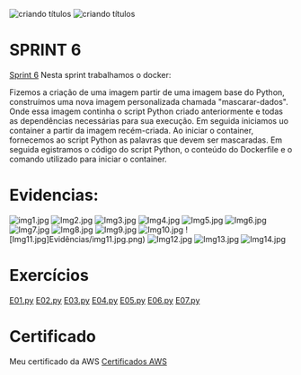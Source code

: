 ![criando títulos](Evidências/exercícios/ev1.png)
![criando títulos](../Evidências/Desafio/ev1.png)
# SPRINT 6 
[Sprint 6](Sprint4) Nesta sprint trabalhamos o docker:

Fizemos a criação de uma imagem  partir de uma imagem base do Python, construímos uma nova imagem personalizada chamada "mascarar-dados". Onde essa imagem continha o script Python criado anteriormente e todas as dependências necessárias para sua execução.
Em seguida iniciamos uo container a partir da imagem recém-criada. Ao iniciar o container, fornecemos ao script Python as palavras que devem ser mascaradas.
Em seguida egistramos o código do script Python, o conteúdo do Dockerfile e o comando utilizado para iniciar o container.

# Evidencias:
![img1.jpg](Evidências/img1.jpg.png)
![Img2.jpg](Evidências/img2.jpg.png)
![Img3.jpg](Evidências/img3.jpg.png)
![Img4.jpg](Evidências/img4.jpg.png)
![Img5.jpg](Evidências/img5.jpg.png)
![Img6.jpg](Evidências/img6.jpg.png)
![Img7.jpg](Evidências/img7.jpg.png)
![Img8.jpg](Evidências/img8.jpg.png)
![Img9.jpg](Evidências/img9.jpg.png)
![Img10.jpg](Evidências/img10.jpg.png)
![Img11.jpg]Evidências/img11.jpg.png)
![Img12.jpg](Evidências/img12.jpg.png)
![Img13.jpg](Evidências/img13.jpg.png)
![Img14.jpg](Evidências/img14.jpg.png)


 
# Exercícios

[E01.py](Exercício/E01.py)
[E02.py](Exercício/E02.py)
[E03.py](Exercício/E03.py)
[E04.py](Exercício/E04.py)
[E05.py](Exercício/E05.py)
[E06.py](Exercício/E06.py)
[E07.py](Exercício/E07.py)



# Certificado
Meu certificado da AWS
[Certificados AWS](Certificado/AWS-4.png)
